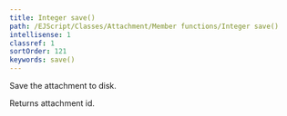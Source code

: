 ```yaml
---
title: Integer save()
path: /EJScript/Classes/Attachment/Member functions/Integer save()
intellisense: 1
classref: 1
sortOrder: 121
keywords: save()
---
```


Save the attachment to disk.

Returns attachment id.



